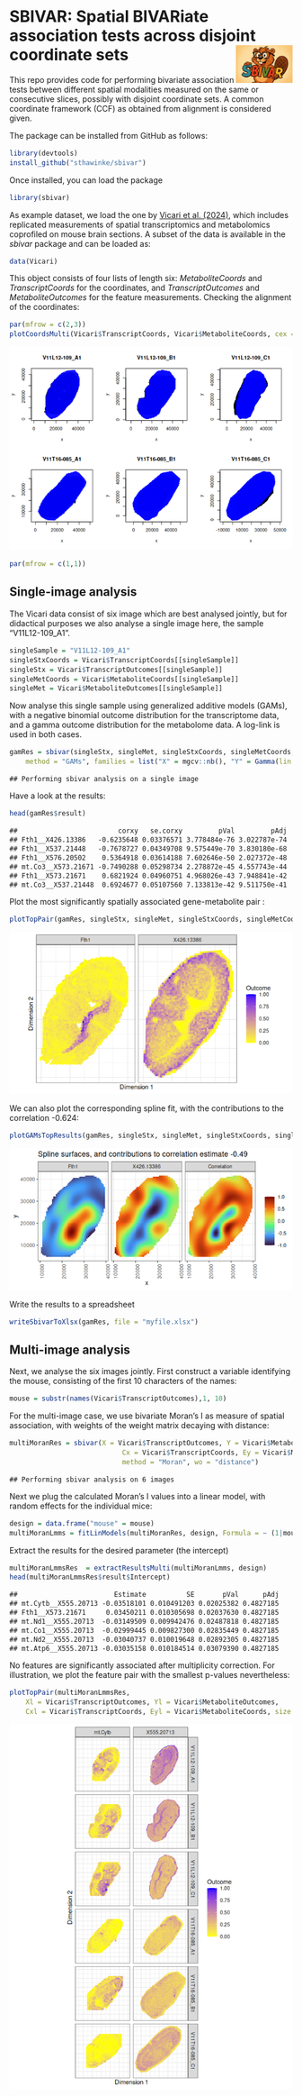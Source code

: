 SBIVAR: Spatial BIVARiate association tests across disjoint coordinate
sets<img src='inst/Sbivar.png' align='right' height='20%' width='20%'/>
================

This repo provides code for performing bivariate association tests
between different spatial modalities measured on the same or consecutive
slices, possibly with disjoint coordinate sets. A common coordinate
framework (CCF) as obtained from alignment is considered given.

<!-- % As introduced in our [preprint](). -->

The package can be installed from GitHub as follows:

``` r
library(devtools)
install_github("sthawinke/sbivar")
```

Once installed, you can load the package

``` r
library(sbivar)
```

As example dataset, we load the one by [Vicari et
al. (2024)](https://doi.org/10.1038/s41587-023-01937-y), which includes
replicated measurements of spatial transcriptomics and metabolomics
coprofiled on mouse brain sections. A subset of the data is available in
the *sbivar* package and can be loaded as:

``` r
data(Vicari)
```

This object consists of four lists of length six: *MetaboliteCoords* and
*TranscriptCoords* for the coordinates, and *TranscriptOutcomes* and
*MetaboliteOutcomes* for the feature measurements. Checking the
alignment of the coordinates:

``` r
par(mfrow = c(2,3))
plotCoordsMulti(Vicari$TranscriptCoords, Vicari$MetaboliteCoords, cex = 0.25)
```

![](README_files/figure-gfm/unnamed-chunk-2-1.png)<!-- -->

``` r
par(mfrow = c(1,1))
```

## Single-image analysis

The Vicari data consist of six image which are best analysed jointly,
but for didactical purposes we also analyse a single image here, the
sample “V11L12-109_A1”.

``` r
singleSample = "V11L12-109_A1"
singleStxCoords = Vicari$TranscriptCoords[[singleSample]]
singleStx = Vicari$TranscriptOutcomes[[singleSample]]
singleMetCoords = Vicari$MetaboliteCoords[[singleSample]]
singleMet = Vicari$MetaboliteOutcomes[[singleSample]]
```

Now analyse this single sample using generalized additive models (GAMs),
with a negative binomial outcome distribution for the transcriptome
data, and a gamma outcome distribution for the metabolome data. A
log-link is used in both cases.

``` r
gamRes = sbivar(singleStx, singleMet, singleStxCoords, singleMetCoords, 
    method = "GAMs", families = list("X" = mgcv::nb(), "Y" = Gamma(lin = "log")))
```

    ## Performing sbivar analysis on a single image

Have a look at the results:

``` r
head(gamRes$result)
```

    ##                         corxy   se.corxy         pVal         pAdj
    ## Fth1__X426.13386   -0.6235648 0.03376571 3.778484e-76 3.022787e-74
    ## Fth1__X537.21448   -0.7678727 0.04349708 9.575449e-70 3.830180e-68
    ## Fth1__X576.20502    0.5364918 0.03614188 7.602646e-50 2.027372e-48
    ## mt.Co3__X573.21671 -0.7490288 0.05298734 2.278872e-45 4.557743e-44
    ## Fth1__X573.21671    0.6821924 0.04960751 4.968026e-43 7.948841e-42
    ## mt.Co3__X537.21448  0.6924677 0.05107560 7.133813e-42 9.511750e-41

Plot the most significantly spatially associated gene-metabolite pair :

``` r
plotTopPair(gamRes, singleStx, singleMet, singleStxCoords, singleMetCoords)
```

![](README_files/figure-gfm/unnamed-chunk-6-1.png)<!-- -->

We can also plot the corresponding spline fit, with the contributions to
the correlation -0.624:

``` r
plotGAMsTopResults(gamRes, singleStx, singleMet, singleStxCoords, singleMetCoords)
```

![](README_files/figure-gfm/unnamed-chunk-7-1.png)<!-- -->

Write the results to a spreadsheet

``` r
writeSbivarToXlsx(gamRes, file = "myfile.xlsx")
```

## Multi-image analysis

Next, we analyse the six images jointly. First construct a variable
identifying the mouse, consisting of the first 10 characters of the
names:

``` r
mouse = substr(names(Vicari$TranscriptOutcomes),1, 10)
```

For the multi-image case, we use bivariate Moran’s I as measure of
spatial association, with weights of the weight matrix decaying with
distance:

``` r
multiMoranRes = sbivar(X = Vicari$TranscriptOutcomes, Y = Vicari$MetaboliteOutcomes, 
                            Cx = Vicari$TranscriptCoords, Ey = Vicari$MetaboliteCoords, 
                            method = "Moran", wo = "distance")
```

    ## Performing sbivar analysis on 6 images

Next we plug the calculated Moran’s I values into a linear model, with
random effects for the individual mice:

``` r
design = data.frame("mouse" = mouse)
multiMoranLmms = fitLinModels(multiMoranRes, design, Formula = ~ (1|mouse))
```

Extract the results for the desired parameter (the intercept)

``` r
multiMoranLmmsRes  = extractResultsMulti(multiMoranLmms, design)
head(multiMoranLmmsRes$result$Intercept)
```

    ##                        Estimate          SE       pVal      pAdj
    ## mt.Cytb__X555.20713 -0.03518101 0.010491203 0.02025382 0.4827185
    ## Fth1__X573.21671     0.03450211 0.010305698 0.02037630 0.4827185
    ## mt.Nd1__X555.20713  -0.03149509 0.009942476 0.02487818 0.4827185
    ## mt.Co1__X555.20713  -0.02999445 0.009827300 0.02835449 0.4827185
    ## mt.Nd2__X555.20713  -0.03040737 0.010019648 0.02892305 0.4827185
    ## mt.Atp6__X555.20713 -0.03035158 0.010184514 0.03079390 0.4827185

No features are significantly associated after multiplicity correction.
For illustration, we plot the feature pair with the smallest p-values
nevertheless:

``` r
plotTopPair(multiMoranLmmsRes, 
    Xl = Vicari$TranscriptOutcomes, Yl = Vicari$MetaboliteOutcomes, 
    Cxl = Vicari$TranscriptCoords, Eyl = Vicari$MetaboliteCoords, size = 0.3)
```

![](README_files/figure-gfm/unnamed-chunk-12-1.png)<!-- -->

<!-- A more extensive description of the sbivar functionality can be found in the vignette, which can be accessed by calling -->

<!-- ```{r openVignette, eval = FALSE} -->

<!-- browseVignettes("sbivar") -->

<!-- ``` -->
